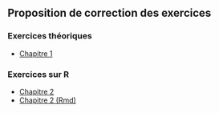 ## Proposition de correction des exercices

### Exercices théoriques

   * [Chapitre 1](correction_exercices/Démonstrations.pdf)

### Exercices sur R 
   
   * [Chapitre 2](correction_exercices/Correctionexoschap2.html)
   * [Chapitre 2 (Rmd)](correction_exercices/Correction%20exos%20chap%202.Rmd)
